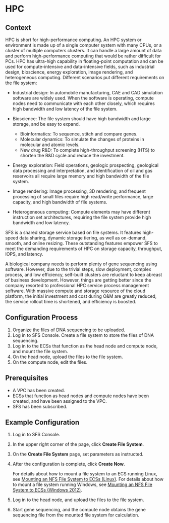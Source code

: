 # HPC<a name="sfs_01_0052"></a>

## Context<a name="section5199218591644"></a>

HPC is short for high-performance computing. An HPC system or environment is made up of a single computer system with many CPUs, or a cluster of multiple computers clusters. It can handle a large amount of data and perform high-performance computing that would be rather difficult for PCs. HPC has ultra-high capability in floating-point computation and can be used for compute-intensive and data-intensive fields, such as industrial design, bioscience, energy exploration, image rendering, and heterogeneous computing. Different scenarios put different requirements on the file system:

-   Industrial design: In automobile manufacturing, CAE and CAD simulation software are widely used. When the software is operating, compute nodes need to communicate with each other closely, which requires high bandwidth and low latency of the file system.
-   Bioscience: The file system should have high bandwidth and large storage, and be easy to expand.
    -   Bioinformatics: To sequence, stitch and compare genes.
    -   Molecular dynamics: To simulate the changes of proteins in molecular and atomic levels.
    -   New drug R&D: To complete high-throughput screening \(HTS\) to shorten the R&D cycle and reduce the investment.

-   Energy exploration: Field operations, geologic prospecting, geological data processing and interpretation, and identification of oil and gas reservoirs all require large memory and high bandwidth of the file system.
-   Image rendering: Image processing, 3D rendering, and frequent processing of small files require high read/write performance, large capacity, and high bandwidth of file systems.
-   Heterogeneous computing: Compute elements may have different instruction set architectures, requiring the file system provide high bandwidth and low latency.

SFS is a shared storage service based on file systems. It features high-speed data sharing, dynamic storage tiering, as well as on-demand, smooth, and online resizing. These outstanding features empower SFS to meet the demanding requirements of HPC on storage capacity, throughput, IOPS, and latency.

A biological company needs to perform plenty of gene sequencing using software. However, due to the trivial steps, slow deployment, complex process, and low efficiency, self-built clusters are reluctant to keep abreast of business development. However, things are getting better since the company resorted to professional HPC service process management software. With massive compute and storage resource of the cloud platform, the initial investment and cost during O&M are greatly reduced, the service rollout time is shortened, and efficiency is boosted.

## Configuration Process<a name="section652070912244"></a>

1.  Organize the files of DNA sequencing to be uploaded.
2.  Log in to SFS Console. Create a file system to store the files of DNA sequencing.
3.  Log in to the ECSs that function as the head node and compute node, and mount the file system.
4.  On the head node, upload the files to the file system.
5.  On the compute node, edit the files.

## Prerequisites<a name="section44286645122428"></a>

-   A VPC has been created.
-   ECSs that function as head nodes and compute nodes have been created, and have been assigned to the VPC.
-   SFS has been subscribed.

## Example Configuration<a name="section66406365122442"></a>

1.  Log in to SFS Console.
2.  In the upper right corner of the page, click  **Create File System**.
3.  On the  **Create File System**  page, set parameters as instructed.
4.  After the configuration is complete, click  **Create Now**.

    For details about how to mount a file system to an ECS running Linux, see  [Mounting an NFS File System to ECSs \(Linux\)](mounting-an-nfs-file-system-to-ecss-(linux).md). For details about how to mount a file system running Windows, see  [Mounting an NFS File System to ECSs \(Windows 2012\)](mounting-an-nfs-file-system-to-ecss-(windows-2012).md).

5.  Log in to the head node, and upload the files to the file system.
6.  Start gene sequencing, and the compute node obtains the gene sequencing file from the mounted file system for calculation.

